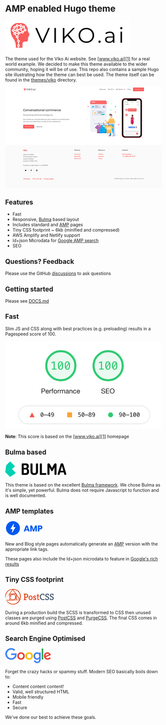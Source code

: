 # AMP enabled Hugo theme

![Viko Ai logo](readme-images/viko-logo-sm.png)

The theme used for the Viko Ai website. See [www.viko.ai][1] for a real world example. We decided to make this
theme available to the wider community, hoping it will be of use. This repo also contains a sample Hugo site 
illustrating how the theme can best be used. The theme itself can be found in the [themes/viko](themes/viko) directory.

![Viko home page screenshot](readme-images/viko-home-page.png)

## Features

* Fast
* Responsive, [Bulma][2] based layout
* Includes standard and [AMP][4] pages
* Tiny CSS footprint ~ 6kb (minified and compressed)
* AWS Amplify and Netlify support
* ld+json Microdata for [Google AMP search][5]
* SEO

## Questions? Feedback

Please use the GitHub [discussions](/discussions) to ask questions

## Getting started

Please see [DOCS.md](DOCS.md)

## Fast

Slim JS and CSS along with best practices (e.g. preloading) results in a Pagespeed score of 100.

![Optimised for speed](readme-images/google-pagespeed-report.png)

**Note**: This score is based on the [www.viko.ai][1] homepage

## Bulma based

![Bulma logo](readme-images/bulma-logo-sm.png)

This theme is based on the excellent [Bulma framework][2]. We chose Bulma as it's simple, yet powerful. Bulma does not
require Javascript to function and is well documented.

## AMP templates

![AMP Logo](readme-images/amp-logo-sm.png)

New and Blog style pages automatically generate an [AMP][4] version with the appropriate link tags.

These pages also include the ld+json microdata to feature in [Google's rich results][5]

## Tiny CSS footprint

![PostCSS logo](readme-images/post-css-logo-sm.png)

During a production build the SCSS is transformed to CSS then unused classes are purged using [PostCSS][6] and 
[PurgeCSS][3]. The final CSS comes in around 6kb minified and compressed.

## Search Engine Optimised

![Google logo](readme-images/google-logo-sm.png)

Forget the crazy hacks or spammy stuff. Modern SEO basically boils down to:

* Content content content!
* Valid, well structured HTML
* Mobile friendly
* Fast
* Secure

We've done our best to achieve these goals.

[1]: https://www.viko.ai
[2]: https://bulma.io
[3]: https://purgecss.com
[4]: https://amp.dev
[5]: https://developers.google.com/search/docs/guides/about-amp
[6]: https://postcss.org
